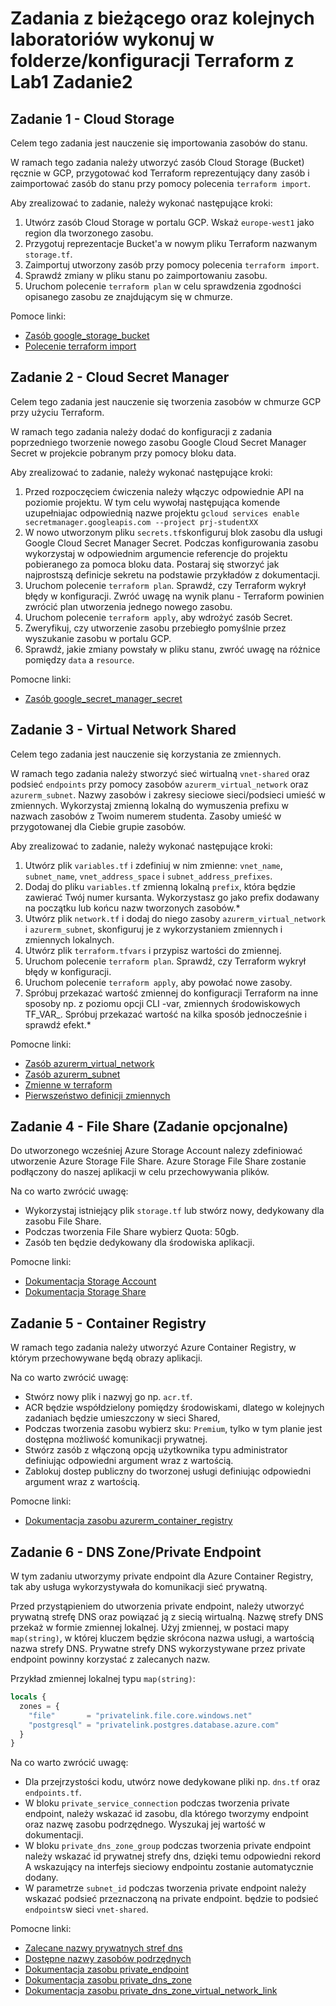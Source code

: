 #  Zadania z bieżącego oraz kolejnych laboratoriów wykonuj w folderze/konfiguracji Terraform z Lab1 Zadanie2

## Zadanie 1 - Cloud Storage

Celem tego zadania jest nauczenie się importowania zasobów do stanu.

W ramach tego zadania należy utworzyć zasób Cloud Storage (Bucket) ręcznie w GCP, przygotować kod Terraform reprezentujący
dany zasób i zaimportować zasób do stanu przy pomocy polecenia `terraform import`.

Aby zrealizować to zadanie, należy wykonać następujące kroki:

1. Utwórz zasób Cloud Storage w portalu GCP. Wskaż `europe-west1` jako region dla tworzonego zasobu.
2. Przygotuj reprezentacje Bucket'a w nowym pliku Terraform nazwanym `storage.tf`.
3. Zaimportuj utworzony zasób przy pomocy polecenia `terraform import`.
4. Sprawdź zmiany w pliku stanu po zaimportowaniu zasobu.
5. Uruchom polecenie `terraform plan` w celu sprawdzenia zgodności opisanego zasobu ze znajdującym się w chmurze.

Pomoce linki:
* [Zasób google_storage_bucket](https://registry.terraform.io/providers/hashicorp/google/latest/docs/resources/storage_bucket)
* [Polecenie terraform import](https://developer.hashicorp.com/terraform/cli/commands/import)


## Zadanie 2 - Cloud Secret Manager

Celem tego zadania jest nauczenie się tworzenia zasobów w chmurze GCP przy użyciu Terraform.

W ramach tego zadania należy dodać do konfiguracji z zadania poprzedniego tworzenie nowego zasobu Google Cloud Secret Manager Secret w projekcie pobranym
przy pomocy bloku data.

Aby zrealizować to zadanie, należy wykonać następujące kroki:

1. Przed rozpoczęciem ćwiczenia należy włączyc odpowiednie API na poziomie projektu. W tym celu wywołaj następująca komende uzupełniajac odpowiednią nazwe 
   projektu `gcloud services enable secretmanager.googleapis.com --project prj-studentXX`
2. W nowo utworzonym pliku `secrets.tf`skonfiguruj blok zasobu dla usługi Google Cloud Secret Manager Secret. Podczas konfigurowania zasobu wykorzystaj w 
   odpowiednim argumencie referencje do projektu pobieranego za pomoca bloku data. Postaraj się stworzyć jak najprostszą definicje sekretu na podstawie 
   przykładów z dokumentacji.
3. Uruchom polecenie `terraform plan`. Sprawdź, czy Terraform wykrył błędy w konfiguracji. Zwróć uwagę na wynik planu - Terraform powinien zwrócić plan 
   utworzenia jednego nowego zasobu.
4. Uruchom polecenie `terraform apply`, aby wdrożyć zasób Secret.
5. Zweryfikuj, czy utworzenie zasobu przebiegło pomyślnie przez wyszukanie zasobu w portalu GCP.
6. Sprawdź, jakie zmiany powstały w pliku stanu, zwróć uwagę na różnice pomiędzy `data` a `resource`.

Pomocne linki:

* [Zasób google_secret_manager_secret](https://registry.terraform.io/providers/hashicorp/google/latest/docs/resources/secret_manager_secret)


## Zadanie 3 - Virtual Network Shared

Celem tego zadania jest nauczenie się korzystania ze zmiennych.

W ramach tego zadania należy stworzyć sieć wirtualną `vnet-shared` oraz podsieć `endpoints` przy pomocy zasobów 
`azurerm_virtual_network` oraz `azurerm_subnet`. Nazwy zasobów i zakresy sieciowe sieci/podsieci umieść w zmiennych.
Wykorzystaj zmienną lokalną do wymuszenia prefixu w nazwach zasobów z Twoim numerem studenta.
Zasoby umieść w przygotowanej dla Ciebie grupie zasobów.

Aby zrealizować to zadanie, należy wykonać następujące kroki:

1. Utwórz plik `variables.tf` i zdefiniuj w nim zmienne: `vnet_name`, `subnet_name`, `vnet_address_space` i `subnet_address_prefixes`.
2. Dodaj do pliku `variables.tf` zmienną lokalną `prefix`, która będzie zawierać Twój numer kursanta. Wykorzystasz go jako prefix dodawany
   na początku lub końcu nazw tworzonych zasobów.*
3. Utwórz plik `network.tf` i dodaj do niego zasoby `azurerm_virtual_network` i `azurerm_subnet`, skonfiguruj je z wykorzystaniem zmiennych i zmiennych lokalnych.
4. Utwórz plik `terraform.tfvars` i przypisz wartości do zmiennej.
5. Uruchom polecenie `terraform plan`. Sprawdź, czy Terraform wykrył błędy w konfiguracji.
6. Uruchom polecenie `terraform apply`, aby powołać nowe zasoby.
7. Spróbuj przekazać wartość zmiennej do konfiguracji Terraform na inne sposoby np. z poziomu opcji CLI -var, zmiennych
   środowiskowych TF_VAR_. Spróbuj przekazać wartość na kilka sposób jednocześnie i sprawdź efekt.*


Pomocne linki:

* [Zasób azurerm_virtual_network](https://registry.terraform.io/providers/hashicorp/azurerm/latest/docs/resources/virtual_network)
* [Zasób azurerm_subnet](https://registry.terraform.io/providers/hashicorp/azurerm/latest/docs/resources/subnet)
* [Zmienne w terraform](https://developer.hashicorp.com/terraform/language/values/variables)
* [Pierwszeństwo definicji zmiennych](https://developer.hashicorp.com/terraform/language/values/variables#variable-definition-precedence)


## Zadanie 4 - File Share (Zadanie opcjonalne)

Do utworzonego wcześniej Azure Storage Account nalezy zdefiniować utworzenie Azure Storage File Share.
Azure Storage File Share zostanie podłączony do naszej aplikacji w celu przechowywania plików.

Na co warto zwrócić uwagę:

* Wykorzystaj istniejący plik `storage.tf` lub stwórz nowy, dedykowany dla zasobu File Share.
* Podczas tworzenia File Share wybierz Quota: 50gb.
* Zasób ten będzie dedykowany dla środowiska aplikacji.

Pomocne linki:

* [Dokumentacja Storage Account](https://registry.terraform.io/providers/hashicorp/azurerm/latest/docs/resources/storage_account)
* [Dokumentacja Storage Share](https://registry.terraform.io/providers/hashicorp/azurerm/latest/docs/resources/storage_share)

## Zadanie 5 - Container Registry

W ramach tego zadania należy utworzyć Azure Container Registry, w którym przechowywane będą obrazy aplikacji.

Na co warto zwrócić uwagę:

* Stwórz nowy plik i nazwyj go np. `acr.tf`.
* ACR będzie współdzielony pomiędzy środowiskami, dlatego w kolejnych zadaniach będzie umieszczony w sieci Shared,
* Podczas tworzenia zasobu wybierz sku: `Premium`, tylko w tym planie jest dostępna możliwość komunikacji prywatnej.
* Stwórz zasób z włączoną opcją użytkownika typu administrator definiując odpowiedni argument wraz z wartością.
* Zablokuj dostep publiczny do tworzonej usługi definiując odpowiedni argument wraz z wartością.

Pomocne linki:

* [Dokumentacja zasobu azurerm_container_registry](https://registry.terraform.io/providers/hashicorp/azurerm/latest/docs/resources/container_registry)

## Zadanie 6 - DNS Zone/Private Endpoint

W tym zadaniu utworzymy private endpoint dla Azure Container Registry, tak aby usługa wykorzystywała do komunikacji sieć prywatną.

Przed przystąpieniem do utworzenia private endpoint, należy utworzyć prywatną strefę DNS oraz powiązać ją z siecią wirtualną.
Nazwę strefy DNS przekaż w formie zmiennej lokalnej. Użyj zmiennej, w postaci mapy `map(string)`, w której kluczem będzie skrócona nazwa usługi,
a wartością nazwa strefy DNS.
Prywatne strefy DNS wykorzystywane przez private endpoint powinny korzystać z zalecanych nazw.

Przykład zmiennej lokalnej typu `map(string)`:

```terraform
locals {
  zones = {
    "file"       = "privatelink.file.core.windows.net"
    "postgresql" = "privatelink.postgres.database.azure.com"
  }
}
```

Na co warto zwrócić uwagę:

* Dla przejrzystości kodu, utwórz nowe dedykowane pliki np. `dns.tf` oraz `endpoints.tf`.
* W bloku `private_service_connection` podczas tworzenia private endpoint, należy wskazać id zasobu, dla którego
  tworzymy endpoint oraz nazwę zasobu podrzędnego. Wyszukaj jej wartość w dokumentacji.
* W bloku `private_dns_zone_group` podczas tworzenia private endpoint należy wskazać id prywatnej strefy dns, dzięki temu
  odpowiedni rekord A wskazujący na interfejs sieciowy endpointu zostanie automatycznie dodany.
* W parametrze `subnet_id` podczas tworzenia private endpoint należy wskazać podsieć przeznaczoną na private endpoint.
   będzie to podsieć `endpoints`w sieci `vnet-shared`.

Pomocne linki:

* [Zalecane nazwy prywatnych stref dns](https://learn.microsoft.com/pl-pl/azure/private-link/private-endpoint-dns#azure-services-dns-zone-configuration)
* [Dostępne nazwy zasobów podrzędnych](https://learn.microsoft.com/en-gb/azure/private-link/private-endpoint-overview#private-link-resource)
* [Dokumentacja zasobu private_endpoint](https://registry.terraform.io/providers/hashicorp/azurerm/latest/docs/resources/private_endpoint)
* [Dokumentacja zasobu private_dns_zone](https://registry.terraform.io/providers/hashicorp/azurerm/latest/docs/data-sources/private_dns_zone)
* [Dokumentacja zasobu private_dns_zone_virtual_network_link](https://registry.terraform.io/providers/hashicorp/azurerm/latest/docs/resources/private_dns_zone_virtual_network_link)